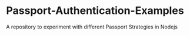 # Passport-Authentication-Examples
A repository to experiment with different Passport Strategies in Nodejs
